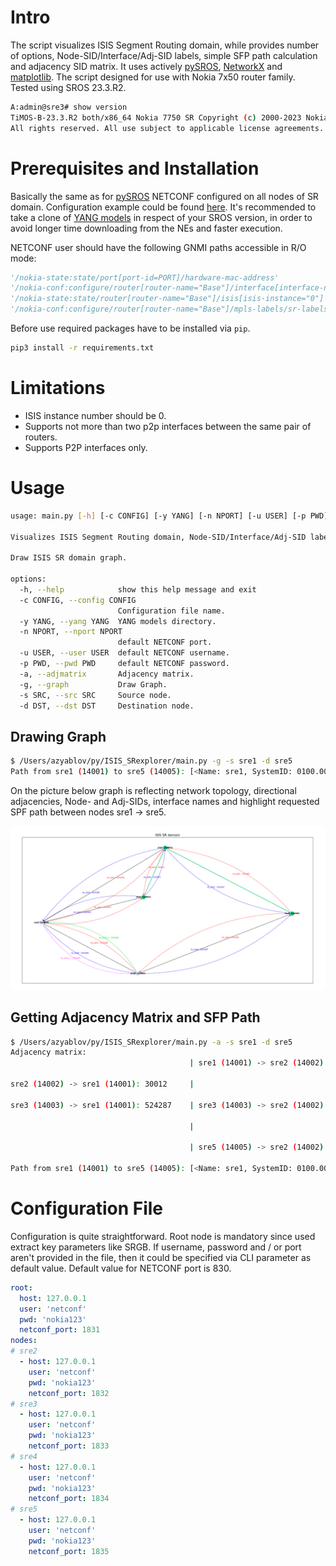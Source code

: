 # Intro

The script visualizes ISIS Segment Routing domain, while provides number of options, Node-SID/Interface/Adj-SID labels, simple SFP path calculation and adjacency SID matrix.
It uses actively [pySROS](https://github.com/nokia/pysros), [NetworkX](https://networkx.org) and [matplotlib](https://matplotlib.org).
The script designed for use with Nokia 7x50 router family.
Tested using SROS 23.3.R2.
```sh
A:admin@sre3# show version
TiMOS-B-23.3.R2 both/x86_64 Nokia 7750 SR Copyright (c) 2000-2023 Nokia.
All rights reserved. All use subject to applicable license agreements.
```

# Prerequisites and Installation

Basically the same as for [pySROS](https://documentation.nokia.com/sr/23-3-3/pysros/introduction.html)
NETCONF configured on all nodes of SR domain. Configuration example could be found [here](netconf_example.cfg).
It's recommended to take a clone of [YANG models](https://github.com/nokia/7x50_YangModels) in respect of your SROS version, in order to avoid longer time downloading from the NEs and faster execution.

NETCONF user should have the following GNMI paths accessible in R/O mode:
```py
'/nokia-state:state/port[port-id=PORT]/hardware-mac-address'
'/nokia-conf:configure/router[router-name="Base"]/interface[interface-name=INTERFACE]'
'/nokia-state:state/router[router-name="Base"]/isis[isis-instance="0"]'
'/nokia-conf:configure/router[router-name="Base"]/mpls-labels/sr-labels'
```

Before use required packages have to be installed via `pip`.
```sh
pip3 install -r requirements.txt
```

# Limitations

 - ISIS instance number should be 0.
 - Supports not more than two p2p interfaces between the same pair of routers.
 - Supports P2P interfaces only.

# Usage

```sh
usage: main.py [-h] [-c CONFIG] [-y YANG] [-n NPORT] [-u USER] [-p PWD] [-a] [-g] [-s SRC] [-d DST]

Visualizes ISIS Segment Routing domain, Node-SID/Interface/Adj-SID labels, performs simple SFP path calculation and provides adjacency SID matrix.

Draw ISIS SR domain graph.

options:
  -h, --help            show this help message and exit
  -c CONFIG, --config CONFIG
                        Configuration file name.
  -y YANG, --yang YANG  YANG models directory.
  -n NPORT, --nport NPORT
                        default NETCONF port.
  -u USER, --user USER  default NETCONF username.
  -p PWD, --pwd PWD     default NETCONF password.
  -a, --adjmatrix       Adjacency matrix.
  -g, --graph           Draw Graph.
  -s SRC, --src SRC     Source node.
  -d DST, --dst DST     Destination node.
```
## Drawing Graph

```sh
$ /Users/azyablov/py/ISIS_SRexplorer/main.py -g -s sre1 -d sre5
Path from sre1 (14001) to sre5 (14005): [<Name: sre1, SystemID: 0100.0000.0001>, <Name: sre2, SystemID: 0100.0000.0002>, <Name: sre5, SystemID: 0100.0000.0005>]

```

On the picture below graph is reflecting network topology, directional adjacencies, Node- and Adj-SIDs, interface names and highlight requested SPF path between nodes sre1 -> sre5.

![Graph Example with SPF](./pic/graph.png)

## Getting Adjacency Matrix and SFP Path

```sh
$ /Users/azyablov/py/ISIS_SRexplorer/main.py -a -s sre1 -d sre5
Adjacency matrix:
                                        | sre1 (14001) -> sre2 (14002): 524287    | sre1 (14001) -> sre3 (14003): 524285    |                                         |                                         | 

sre2 (14002) -> sre1 (14001): 30012     |                                         | sre2 (14002) -> sre3 (14003): 524286    |                                         | sre2 (14002) -> sre5 (14005): 524287    | 

sre3 (14003) -> sre1 (14001): 524287    | sre3 (14003) -> sre2 (14002): 524286    |                                         | sre3 (14003) -> sre4 (14004): 524285    |                                         | 

                                        |                                         | sre4 (14004) -> sre3 (14003): 524286    |                                         | sre4 (14004) -> sre5 (14005): 524287    | 

                                        | sre5 (14005) -> sre2 (14002): 524287    |                                         | sre5 (14005) -> sre4 (14004): 524285    |                                         | 

Path from sre1 (14001) to sre5 (14005): [<Name: sre1, SystemID: 0100.0000.0001>, <Name: sre2, SystemID: 0100.0000.0002>, <Name: sre5, SystemID: 0100.0000.0005>]
```


# Configuration File

Configuration is quite straightforward. Root node is mandatory since used extract key parameters like SRGB.
If username, password and / or port aren't provided in the file, then it could be specified via CLI parameter as default value.
Default value for NETCONF port is 830.

```yaml
root:
  host: 127.0.0.1
  user: 'netconf'
  pwd: 'nokia123'
  netconf_port: 1831
nodes:
# sre2
  - host: 127.0.0.1
    user: 'netconf'
    pwd: 'nokia123'
    netconf_port: 1832
# sre3
  - host: 127.0.0.1
    user: 'netconf'
    pwd: 'nokia123'
    netconf_port: 1833
# sre4
  - host: 127.0.0.1
    user: 'netconf'
    pwd: 'nokia123'
    netconf_port: 1834
# sre5
  - host: 127.0.0.1
    user: 'netconf'
    pwd: 'nokia123'
    netconf_port: 1835

```
